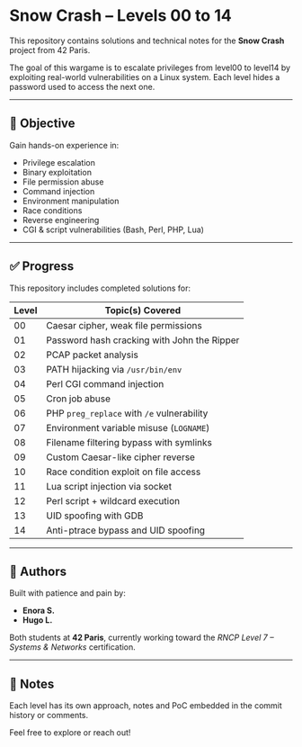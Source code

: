 # Snow Crash – Levels 00 to 14

This repository contains solutions and technical notes for the **Snow Crash** project from 42 Paris.

The goal of this wargame is to escalate privileges from level00 to level14 by exploiting real-world vulnerabilities on a Linux system. Each level hides a password used to access the next one.

---

## 🎯 Objective

Gain hands-on experience in:
- Privilege escalation
- Binary exploitation
- File permission abuse
- Command injection
- Environment manipulation
- Race conditions
- Reverse engineering
- CGI & script vulnerabilities (Bash, Perl, PHP, Lua)

---

## ✅ Progress

This repository includes completed solutions for:

| Level | Topic(s) Covered                            |
|-------|---------------------------------------------|
| 00    | Caesar cipher, weak file permissions        |
| 01    | Password hash cracking with John the Ripper |
| 02    | PCAP packet analysis                        |
| 03    | PATH hijacking via `/usr/bin/env`           |
| 04    | Perl CGI command injection                  |
| 05    | Cron job abuse                              |
| 06    | PHP `preg_replace` with `/e` vulnerability  |
| 07    | Environment variable misuse (`LOGNAME`)     |
| 08    | Filename filtering bypass with symlinks     |
| 09    | Custom Caesar-like cipher reverse           |
| 10    | Race condition exploit on file access       |
| 11    | Lua script injection via socket             |
| 12    | Perl script + wildcard execution            |
| 13    | UID spoofing with GDB                       |
| 14    | Anti-ptrace bypass and UID spoofing         |

---

## 👥 Authors

Built with patience and pain by:

- **Enora S.**
- **Hugo L.**

Both students at **42 Paris**, currently working toward the *RNCP Level 7 – Systems & Networks* certification.

---

## 📎 Notes

Each level has its own approach, notes and PoC embedded in the commit history or comments. 

Feel free to explore or reach out!
